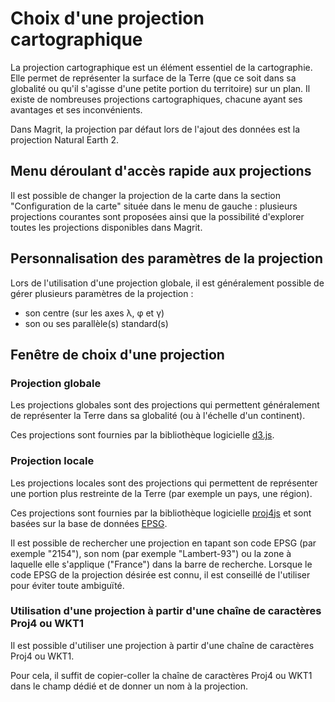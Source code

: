 # Choix d'une projection cartographique

La projection cartographique est un élément essentiel de la cartographie.
Elle permet de représenter la surface de la Terre (que ce soit dans sa globalité ou qu'il s'agisse d'une petite portion du
territoire) sur un plan.
Il existe de nombreuses projections cartographiques, chacune ayant ses avantages et ses inconvénients.

Dans Magrit, la projection par défaut lors de l'ajout des données est la projection Natural Earth 2.

## Menu déroulant d'accès rapide aux projections


Il est possible de changer la projection de la carte dans la section "Configuration de la carte" située dans le menu de gauche : plusieurs
projections courantes sont proposées ainsi que la possibilité d'explorer toutes les projections disponibles dans Magrit.

<ZoomImg
    src="/projection-short-list.png"
    alt="Menu d'accès rapide aux projections"
    caption="Menu d'accès rapide aux projections"
/>

## Personnalisation des paramètres de la projection

Lors de l'utilisation d'une projection globale, il est généralement possible de gérer plusieurs paramètres de la projection :
- son centre (sur les axes λ, φ et γ)
- son ou ses parallèle(s) standard(s)

<ZoomImg
    src="/projection-detailed-params.png"
    alt="Paramètres d'une projection"
    caption="Personnalisation des paramètres d'une projection (ici la projection Wagner)"
/>

## Fenêtre de choix d'une projection

### Projection globale

Les projections globales sont des projections qui permettent généralement de représenter la Terre dans sa globalité (ou à l'échelle d'un continent).

Ces projections sont fournies par la bibliothèque logicielle [d3.js](https://d3js.org/).

<ZoomImg
    src="/projection-panel1.png"
    alt="Sélection d'une projection globale"
    caption="Sélection d'une projection globale"
/>

### Projection locale

Les projections locales sont des projections qui permettent de représenter une portion plus restreinte de la Terre (par exemple un pays, une région).

Ces projections sont fournies par la bibliothèque logicielle [proj4js](https://proj4js.org/) et sont basées sur la base de données [EPSG](https://epsg.org/).

Il est possible de rechercher une projection en tapant son code EPSG (par exemple "2154"), son nom (par exemple "Lambert-93") ou la zone à laquelle elle s'applique ("France") dans la barre de recherche.
Lorsque le code EPSG de la projection désirée est connu, il est conseillé de l'utiliser pour éviter toute ambiguïté.

<ZoomImg
    src="/projection-panel2.png"
    alt="Sélection d'une projection locale"
    caption="Sélection d'une projection locale"
/>

### Utilisation d'une projection à partir d'une chaîne de caractères Proj4 ou WKT1

Il est possible d'utiliser une projection à partir d'une chaîne de caractères Proj4 ou WKT1.

Pour cela, il suffit de copier-coller la chaîne de caractères Proj4 ou WKT1 dans le champ dédié et de donner un nom à la projection.

<ZoomImg
    src="/projection-panel3.png"
    alt="Création d'une projection à partir d'une chaîne de caractères Proj4 ou WKT1"
    caption="Création d'une projection à partir d'une chaîne de caractères Proj4 ou WKT1"
/>
